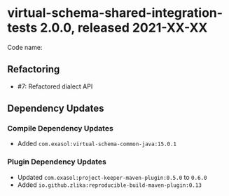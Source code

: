 # virtual-schema-shared-integration-tests 2.0.0, released 2021-XX-XX

Code name: 

## Refactoring

* #7: Refactored dialect API

## Dependency Updates

### Compile Dependency Updates

* Added `com.exasol:virtual-schema-common-java:15.0.1`

### Plugin Dependency Updates

* Updated `com.exasol:project-keeper-maven-plugin:0.5.0` to `0.6.0`
* Added `io.github.zlika:reproducible-build-maven-plugin:0.13`
